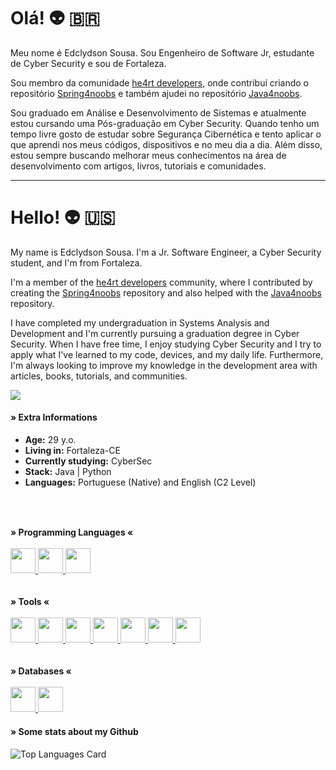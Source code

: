 # Olá! 👽 🇧🇷
Meu nome é Edclydson Sousa. Sou Engenheiro de Software Jr, estudante de Cyber Security e sou de Fortaleza.

Sou membro da comunidade [he4rt developers](https://github.com/he4rt), onde contribuí criando o repositório [Spring4noobs](https://github.com/Edclydson/Spring4noobs) e também ajudei no repositório [Java4noobs](https://github.com/paulorievrs/java4noobs). 

Sou graduado em Análise e Desenvolvimento de Sistemas e atualmente estou cursando uma Pós-graduação em Cyber Security. Quando tenho um tempo livre gosto de estudar sobre Segurança Cibernética e tento aplicar o que aprendi nos meus códigos, dispositivos e no meu dia a dia. Além disso, estou sempre buscando melhorar meus conhecimentos na área de desenvolvimento com artigos, livros, tutoriais e comunidades.
<hr>

# Hello! 👽 🇺🇸
My name is Edclydson Sousa. I'm a Jr. Software Engineer, a Cyber Security student, and I'm from Fortaleza.

I'm a member of the [he4rt developers](https://github.com/he4rt) community, where I contributed by creating the [Spring4noobs](https://github.com/Edclydson/Spring4noobs) repository and also helped with the [Java4noobs](https://github.com/paulorievrs/java4noobs) repository.

I have completed my undergraduation in Systems Analysis and Development and I'm currently pursuing a graduation degree in Cyber Security. When I have free time, I enjoy studying Cyber Security and I try to apply what I've learned to my code, devices, and my daily life. Furthermore, I'm always looking to improve my knowledge in the development area with articles, books, tutorials, and communities.

<div>
 <a href="https://www.linkedin.com/in/edclydson" target="_blank">
  <img src="https://img.shields.io/badge/-LinkedIn-%230077B5?style=for-the-badge&logo=linkedin&logoColor=white" target="_blank">
 </a>
</div>

#### » Extra Informations
  * **Age:** 29 y.o.
  * **Living in:** Fortaleza-CE
  * **Currently studying:** CyberSec
  * **Stack:** Java | Python
  * **Languages:** Portuguese (Native) and English (C2 Level)
  ##
 
  <br>
    <br>  
      <div>
        <b>» Programming Languages «</b>
        <br>
        <br>  
        <a href="https://www.oracle.com/br/java/" target="_blank">
          <img src="https://cdn.jsdelivr.net/gh/devicons/devicon/icons/java/java-original.svg" width="40" height="40"/>
        </a>
        <a href="https://www.python.org/" target="_blank"> 
          <img src="https://cdn.jsdelivr.net/gh/devicons/devicon/icons/python/python-original.svg" width="40" height="40"/>
        </a>
        <a href="#" target="_blank"> 
          <img src="https://cdn.jsdelivr.net/gh/devicons/devicon/icons/javascript/javascript-original.svg" width="40" height="40"/>
        </a>
      </div>
      <br><br>
      <div>
        <b>» Tools «</b>
        <br>
        <br>
        <a href="https://spring.io/" target="_blank">
          <img src="https://cdn.jsdelivr.net/gh/devicons/devicon/icons/spring/spring-original.svg" width="40" height="40"/>
        </a>
        <a href="https://www.djangoproject.com/" target="_blank">
          <img src="https://cdn.jsdelivr.net/gh/devicons/devicon/icons/django/django-plain.svg" width="40" height="40"/>
        </a>
        <a href="https://git-scm.com/" target="_blank">
          <img src="https://cdn.jsdelivr.net/gh/devicons/devicon/icons/git/git-original.svg" width="40" height="40"/>
        </a>
        <a href="https://hub.docker.com/" target="_blank">
          <img src="https://cdn.jsdelivr.net/gh/devicons/devicon/icons/docker/docker-original.svg" width="40" height="40"/>
        </a>
        <a href="https://hub.docker.com/" target="_blank">
          <img src="https://cdn.jsdelivr.net/gh/devicons/devicon/icons/gitlab/gitlab-original.svg" width="40" height="40"/>
        </a>
       <a href="https://learn.microsoft.com/en-us/azure" target="_blank">
          <img src="https://cdn.jsdelivr.net/gh/devicons/devicon/icons/azure/azure-original.svg" width="40" height="40"/>
        </a>
       <a href="https://grafana.com/" target="_blank">
          <img src="https://cdn.jsdelivr.net/gh/devicons/devicon/icons/grafana/grafana-original.svg" width="40" height="40"/>
        </a>
      </div>
        <br>
        <br>
      <div>
        <b>» Databases «</b>
        <br>
        <br>
        <a href="https://postgresql.org/" target="_blank">
          <img src="https://cdn.jsdelivr.net/gh/devicons/devicon/icons/postgresql/postgresql-original.svg" width="40" height="40"/>
        </a>
       <a href="https://www.mongodb.com/" target="_blank">
          <img src="https://cdn.jsdelivr.net/gh/devicons/devicon/icons/mongodb/mongodb-original.svg" width="40" height="40"/>
        </a>
      </div>

#### » Some stats about my Github
![Top Languages Card](https://github-readme-stats-sigma-five.vercel.app/api/top-langs/?username=edclydson&layout=compact)
      
##

